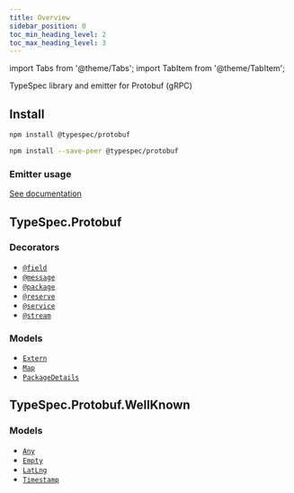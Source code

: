 ```yaml
---
title: Overview
sidebar_position: 0
toc_min_heading_level: 2
toc_max_heading_level: 3
---
```


import Tabs from '@theme/Tabs';
import TabItem from '@theme/TabItem';

TypeSpec library and emitter for Protobuf (gRPC)

## Install

<Tabs>
<TabItem value="spec" label="In a spec" default>

```bash
npm install @typespec/protobuf
```

</TabItem>
<TabItem value="library" label="In a library" default>

```bash
npm install --save-peer @typespec/protobuf
```

</TabItem>
</Tabs>

### Emitter usage

[See documentation](./emitter.md)

## TypeSpec.Protobuf

### Decorators

- [`@field`](./decorators.md#@TypeSpec.Protobuf.field)
- [`@message`](./decorators.md#@TypeSpec.Protobuf.message)
- [`@package`](./decorators.md#@TypeSpec.Protobuf.package)
- [`@reserve`](./decorators.md#@TypeSpec.Protobuf.reserve)
- [`@service`](./decorators.md#@TypeSpec.Protobuf.service)
- [`@stream`](./decorators.md#@TypeSpec.Protobuf.stream)

### Models

- [`Extern`](./data-types.md#TypeSpec.Protobuf.Extern)
- [`Map`](./data-types.md#TypeSpec.Protobuf.Map)
- [`PackageDetails`](./data-types.md#TypeSpec.Protobuf.PackageDetails)

## TypeSpec.Protobuf.WellKnown

### Models

- [`Any`](./data-types.md#TypeSpec.Protobuf.WellKnown.Any)
- [`Empty`](./data-types.md#TypeSpec.Protobuf.WellKnown.Empty)
- [`LatLng`](./data-types.md#TypeSpec.Protobuf.WellKnown.LatLng)
- [`Timestamp`](./data-types.md#TypeSpec.Protobuf.WellKnown.Timestamp)
